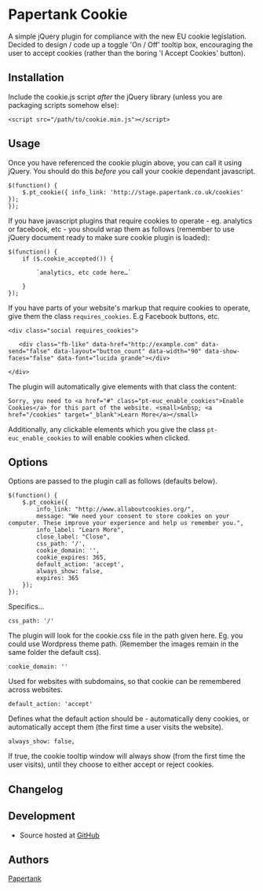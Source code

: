 # Papertank Cookie

A simple jQuery plugin for compliance with the new EU cookie legislation. Decided to design / code up a toggle 'On / Off' tooltip box, encouraging the user to accept cookies (rather than the boring 'I Accept Cookies' button).

## Installation

Include the cookie.js script *after* the jQuery library (unless you are packaging scripts somehow else):

    <script src="/path/to/cookie.min.js"></script>

## Usage

Once you have referenced the cookie plugin above, you can call it using jQuery. You should do this *before* you call your cookie dependant javascript.

    $(function() {
  		$.pt_cookie({ info_link: 'http://stage.papertank.co.uk/cookies' });
  	});
  	
If you have javascript plugins that require cookies to operate - eg. analytics or facebook, etc - you should wrap them as follows (remember to use jQuery document ready to make sure cookie plugin is loaded):

	$(function() {	
		if ($.cookie_accepted()) {
		
			`analytics, etc code here…`
			
		}
	});

If you have parts of your website's markup that require cookies to operate, give them the class `requires_cookies`. E.g Facebook buttons, etc.

	<div class="social requires_cookies">
            		
       <div class="fb-like" data-href="http://example.com" data-send="false" data-layout="button_count" data-width="90" data-show-faces="false" data-font="lucida grande"></div>
        
    </div>

The plugin will automatically give elements with that class the content:

	Sorry, you need to <a href="#" class="pt-euc_enable_cookies">Enable Cookies</a> for this part of the website. <small>&nbsp; <a href="/cookies" target="_blank">Learn More</a></small>
	
Additionally, any clickable elements which you give the class `pt-euc_enable_cookies` to will enable cookies when clicked.

## Options

Options are passed to the plugin call as follows (defaults below).

	$(function() {
  		$.pt_cookie({
  			info_link: "http://www.allaboutcookies.org/",
            message: "We need your consent to store cookies on your computer. These improve your experience and help us remember you.",
            info_label: "Learn More",
            close_label: "Close",
            css_path: '/',
            cookie_domain: '',
            cookie_expires: 365,
            default_action: 'accept',
            always_show: false,
            expires: 365
  		});
  	});

Specifics…

	css_path: '/'
	
The plugin will look for the cookie.css file in the path given here. Eg. you could use Wordpress theme path. (Remember the images remain in the same folder the default css).

	cookie_domain: ''
	
Used for websites with subdomains, so that cookie can be remembered across websites. 

	default_action: 'accept'
	
Defines what the default action should be - automatically deny cookies, or automatically accept them (the first time a user visits the website).

	always_show: false,

If true, the cookie tooltip window will always show (from the first time the user visits), until they choose to either accept or reject cookies.

## Changelog

## Development

- Source hosted at [GitHub](https://github.com/papertank/eu-cookie)

## Authors

[Papertank](https://github.com/papertank)